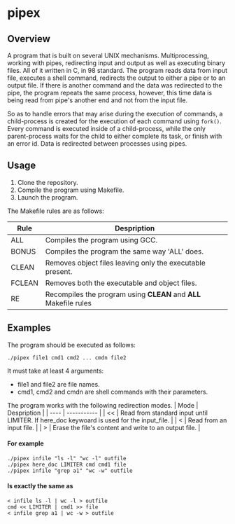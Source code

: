 # pipex

## Overview

A program that is built on several UNIX mechanisms. Multiprocessing, working with pipes, 
redirecting input and output as well as executing binary files. All of it written in C, in 98 standard.
The program reads data from input file, executes a shell command, redirects the output to either a pipe
or to an output file. If there is another command and the data was redirected to the pipe, the program repeats the same process,
however, this time data is being read from pipe's another end and not from the input file.

So as to handle errors that may arise during the execution of commands, a child-process is created for the execution of each command
using `fork()`. Every command is executed inside of a child-process, while the only parent-process waits for the child to either complete its task, 
or finish with an error id. Data is redirected between processes using pipes.

## Usage

1. Clone the repository.
2. Compile the program using Makefile.
3. Launch the program. 

The Makefile rules are as follows:

| Rule | Despription |
| ---- | ----------- |
| ALL | Compiles the program using GCC. |
| BONUS | Compiles the program the same way 'ALL' does. |
| CLEAN | Removes object files leaving only the executable present. |
| FCLEAN | Removes both the executable and object files. |
| RE | Recompiles the program using **CLEAN** and **ALL** Makefile rules |

## Examples
The program should be executed as follows:
```
./pipex file1 cmd1 cmd2 ... cmdn file2
```
It must take at least 4 arguments:
- file1 and file2 are file names.
- cmd1, cmd2 and cmdn are shell commands with their parameters.

The program works with the following redirection modes.
| Mode | Despription |
| ---- | ----------- |
| << | Read from standard input until LIMITER. If here_doc keywoard is used for the input_file. |
| < | Read from an input file. |
| \> | Erase the file's content and write to an output file. |

#### For example
```
./pipex infile "ls -l" "wc -l" outfile
./pipex here_doc LIMITER cmd cmd1 file
./pipex infile "grep a1" "wc -w" outfile
```
#### Is exactly the same as 
```
< infile ls -l | wc -l > outfile
cmd << LIMITER | cmd1 >> file
< infile grep a1 | wc -w > outfile
```
